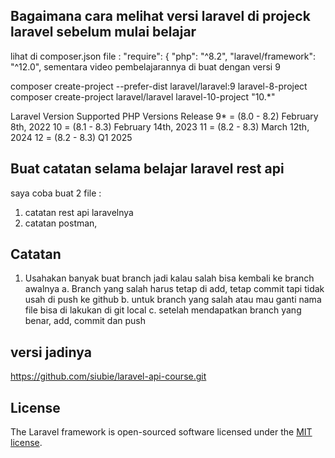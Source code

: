 ## Bagaimana cara melihat versi laravel di projeck laravel sebelum mulai belajar
lihat di composer.json file :
    "require": {
        "php": "^8.2",
        "laravel/framework": "^12.0",
sementara video pembelajarannya di buat dengan versi 9

composer create-project --prefer-dist laravel/laravel:9 laravel-8-project
composer create-project laravel/laravel laravel-10-project "10.*"

Laravel Version	Supported PHP Versions	Release
9*	= (8.0 - 8.2)	February 8th, 2022
10	= (8.1 - 8.3)	February 14th, 2023
11	= (8.2 - 8.3)	March 12th, 2024
12	= (8.2 - 8.3)	Q1 2025

## Buat catatan selama belajar laravel rest api 
saya coba buat 2 file :
1. catatan rest api laravelnya
2. catatan postman,

## Catatan
1. Usahakan banyak buat branch jadi kalau salah bisa kembali ke branch awalnya
   a. Branch yang salah harus tetap di add, tetap commit tapi tidak usah di push ke github
   b. untuk branch yang salah atau mau ganti nama file bisa di lakukan di git local
   c. setelah mendapatkan branch yang benar, add, commit dan push

## versi jadinya 
https://github.com/siubie/laravel-api-course.git

## License

The Laravel framework is open-sourced software licensed under the [MIT license](https://opensource.org/licenses/MIT).
